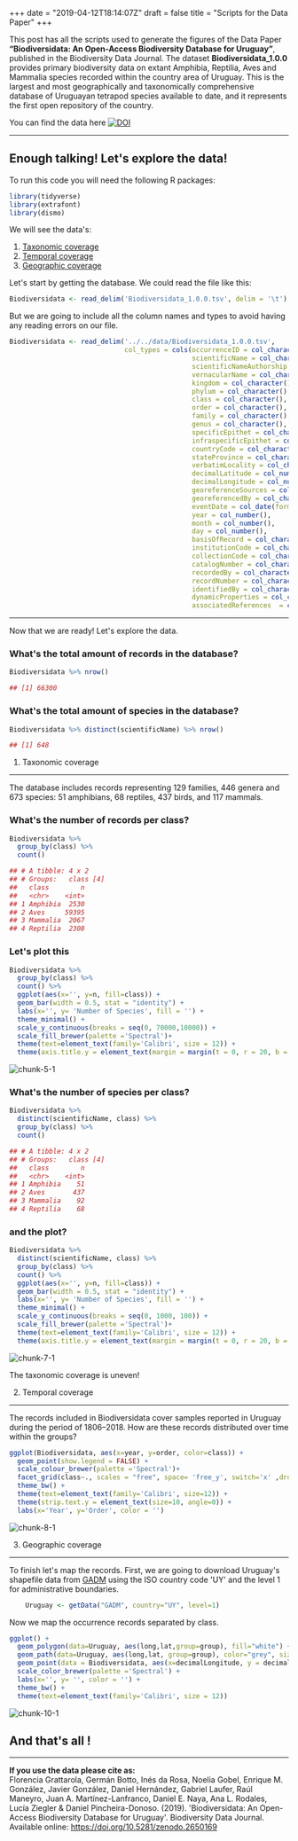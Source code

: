 +++
date = "2019-04-12T18:14:07Z"
draft = false
title = "Scripts for the Data Paper"
+++

This post has all the scripts used to generate the figures of the Data Paper **“Biodiversidata: An Open-Access Biodiversity Database for Uruguay”**, published in the Biodiversity Data Journal. The dataset **Biodiversidata\_1.0.0** provides primary biodiversity data on extant Amphibia, Reptilia, Aves and Mammalia species recorded within the country area of Uruguay. This is the largest and most geographically and taxonomically comprehensive database of Uruguayan tetrapod species available to date, and it represents the first open repository of the country.

You can find the data here
[![DOI](https://zenodo.org/badge/DOI/10.5281/zenodo.2650169.svg)](https://doi.org/10.5281/zenodo.2650169)

------------------------------------------------------------------------

Enough talking! Let's explore the data!
---------------------------------------

To run this code you will need the following R packages:

```r
library(tidyverse)
library(extrafont)
library(dismo)
```
  

We will see the data's:  
1. [Taxonomic coverage](#taxonomic-coverage)  
2. [Temporal coverage](#temporal-coverage)  
3. [Geographic coverage](#geographic-coverage)

Let's start by getting the database. We could read the file like this:

```r
Biodiversidata <- read_delim('Biodiversidata_1.0.0.tsv', delim = '\t')
```


But we are going to include all the column names and types to avoid having any reading errors on our file.

```r
Biodiversidata <- read_delim('../../data/Biodiversidata_1.0.0.tsv',
                             col_types = cols(occurrenceID = col_character(),
                                              scientificName = col_character(),
                                              scientificNameAuthorship = col_character(),
                                              vernacularName = col_character(),
                                              kingdom = col_character(),
                                              phylum = col_character(),
                                              class = col_character(),
                                              order = col_character(),
                                              family = col_character(),
                                              genus = col_character(),
                                              specificEpithet = col_character(),
                                              infraspecificEpithet = col_character(),
                                              countryCode = col_character(),
                                              stateProvince = col_character(),
                                              verbatimLocality = col_character(),
                                              decimalLatitude = col_number(),
                                              decimalLongitude = col_number(),
                                              georeferenceSources = col_character(),
                                              georeferencedBy = col_character(),
                                              eventDate = col_date(format = ""),
                                              year = col_number(),
                                              month = col_number(),
                                              day = col_number(),
                                              basisOfRecord = col_character(),
                                              institutionCode = col_character(),
                                              collectionCode = col_character(),
                                              catalogNumber = col_character(),
                                              recordedBy = col_character(),
                                              recordNumber = col_character(),
                                              identifiedBy = col_character(),
                                              dynamicProperties = col_character(),
                                              associatedReferences  = col_character()), delim = '\t')
```

---

Now that we are ready! Let's explore the data.

### What's the total amount of records in the database?  
```r
Biodiversidata %>% nrow()

## [1] 66300
```  

### What's the total amount of species in the database?  

```r
Biodiversidata %>% distinct(scientificName) %>% nrow()

## [1] 648
```  

1) Taxonomic coverage
---------------------

The database includes records representing 129 families, 446 genera and 673 species: 51 amphibians, 68 reptiles, 437 birds, and 117 mammals.

### What's the number of records per class?  
```r
Biodiversidata %>% 
  group_by(class) %>% 
  count()  

## # A tibble: 4 x 2
## # Groups:   class [4]
##   class        n
##   <chr>    <int>
## 1 Amphibia  2530
## 2 Aves     59395
## 3 Mammalia  2067
## 4 Reptilia  2308
```  

### Let's plot this

```r
Biodiversidata %>% 
  group_by(class) %>% 
  count() %>% 
  ggplot(aes(x='', y=n, fill=class)) +
  geom_bar(width = 0.5, stat = "identity") +
  labs(x='', y= 'Number of Species', fill = '') +
  theme_minimal() +
  scale_y_continuous(breaks = seq(0, 70000,10000)) +
  scale_fill_brewer(palette ='Spectral')+
  theme(text=element_text(family='Calibri', size = 12)) +
  theme(axis.title.y = element_text(margin = margin(t = 0, r = 20, b = 0, l = 0)))
```

![chunk-5-1](static/img/unnamed-chunk-5-1.png)


### What's the number of species per class?

```r
Biodiversidata %>% 
  distinct(scientificName, class) %>% 
  group_by(class) %>% 
  count() 

## # A tibble: 4 x 2
## # Groups:   class [4]
##   class        n
##   <chr>    <int>
## 1 Amphibia    51
## 2 Aves       437
## 3 Mammalia    92
## 4 Reptilia    68
```  

### and the plot?

```r
Biodiversidata %>% 
  distinct(scientificName, class) %>% 
  group_by(class) %>% 
  count() %>% 
  ggplot(aes(x='', y=n, fill=class)) +
  geom_bar(width = 0.5, stat = "identity") +
  labs(x='', y= 'Number of Species', fill = '') +
  theme_minimal() +
  scale_y_continuous(breaks = seq(0, 1000, 100)) +
  scale_fill_brewer(palette ='Spectral')+
  theme(text=element_text(family='Calibri', size = 12)) +
  theme(axis.title.y = element_text(margin = margin(t = 0, r = 20, b = 0, l = 0)))
```

![chunk-7-1](static/img/unnamed-chunk-7-1.png)


The taxonomic coverage is uneven!

2) Temporal coverage
--------------------

The records included in Biodiversidata cover samples reported in Uruguay during the period of 1806–2018. How are these records distributed over time within the groups?

```r
ggplot(Biodiversidata, aes(x=year, y=order, color=class)) +
  geom_point(show.legend = FALSE) +
  scale_colour_brewer(palette ='Spectral')+
  facet_grid(class~., scales = "free", space= 'free_y', switch='x' ,drop=TRUE) +
  theme_bw() +
  theme(text=element_text(family='Calibri', size=12)) +
  theme(strip.text.y = element_text(size=10, angle=0)) +
  labs(x='Year', y='Order', color = '') 
```  

![chunk-8-1](static/img/unnamed-chunk-8-1.png)

3) Geographic coverage
----------------------

To finish let's map the records. First, we are going to download Uruguay's shapefile data from [GADM](http://gadm.org/) using the ISO country code 'UY' and the level 1 for administrative boundaries.

```r
    Uruguay <- getData("GADM", country="UY", level=1)
```

Now we map the occurrence records separated by class.

```r
ggplot() + 
  geom_polygon(data=Uruguay, aes(long,lat,group=group), fill="white") +
  geom_path(data=Uruguay, aes(long,lat, group=group), color="grey", size=0.1) +
  geom_point(data = Biodiversidata, aes(x=decimalLongitude, y = decimalLatitude, color = factor(class))) +
  scale_color_brewer(palette ='Spectral') +
  labs(x='', y= '', color = '') +
  theme_bw() +
  theme(text=element_text(family='Calibri', size = 12))
```

![chunk-10-1](static/img/unnamed-chunk-10-1.png)

And that's all !
----------------

------------------------------------------------------------------------

**If you use the data please cite as:**  
Florencia Grattarola, Germán Botto, Inés da Rosa, Noelia Gobel, Enrique M. González, Javier González, Daniel Hernández, Gabriel Laufer, Raúl Maneyro, Juan A. Martínez-Lanfranco, Daniel E. Naya, Ana L. Rodales, Lucía Ziegler & Daniel Pincheira-Donoso. (2019). 'Biodiversidata: An Open-Access Biodiversity Database for Uruguay'. Biodiversity Data Journal. Available online: <https://doi.org/10.5281/zenodo.2650169>
